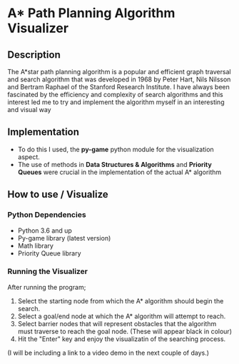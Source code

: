 # A* Path Planning Algorithm Visualizer
## Description
The A*star path planning algorithm is a popular and efficient graph traversal and search algorithm that was developed in 1968 by Peter Hart, Nils Nilsson and Bertram Raphael of the Stanford Research Institute.
I have always been fascinated by the efficiency and complexity of search algorithms and this interest led me to try and implement the algorithm myself in an interesting and visual way
## Implementation
* To do this I used, the **py-game** python module for the visualization aspect.
* The use of methods in **Data Structures & Algorithms** and **Priority Queues** were crucial in the implementation of the actual A* algorithm
## How to use / Visualize
### Python Dependencies
* Python 3.6 and up
* Py-game library (latest version)
* Math library
* Priority Queue library
### Running the Visualizer
After running the program;
1. Select the starting node from which the A* algorithm should begin the search.
2. Select a goal/end node at which the A* algorithm will attempt to reach.
3. Select barrier nodes that will represent obstacles that the algorithm must traverse to reach the goal node. (These will appear black in colour)
4. Hit the "Enter" key and enjoy the visualizatin of the searching process.

(I will be including a link to a video demo in the next couple of days.)
